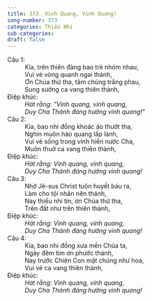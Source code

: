 ```yaml
---
title: 373. Vinh Quang, Vinh Quang!
song-number: 373
categories: Thiếu Nhi
sub-categories: 
draft: false
---
```

<dl><dt>Câu 1:</dt><dd data-verse="1">Kìa, trên thiên đàng bao trẻ nhóm nhau, <br/>Vui vẻ vòng quanh ngai thánh, <br/>Ơn Chúa thứ tha, tâm chúng trắng phau, <br/>Sung sướng ca vang thiên thành, </dd><dt>Điệp khúc:</dt><dd data-chorus="1"><em>Hát rằng: "Vinh quang, vinh quang, <br/>Duy Cha Thánh đáng hưởng vinh quang!" </em></dd><dt>Câu 2:</dt><dd data-verse="2">Kìa, bao nhi đồng khoác áo thướt tha, <br/>Nghìn muôn hào quang lấp lánh, <br/>Vui vẻ sống trong vinh hiển nước Cha, <br/>Muôn thuở ca vang thiên thành, </dd><dt>Điệp khúc:</dt><dd data-chorus="1"><em>Hát rằng: Vinh quang, vinh quang, <br/>Duy Cha Thánh đáng hưởng vinh quang! </em></dd><dt>Câu 3:</dt><dd data-verse="3">Nhờ Jê-sus Christ tuôn huyết báu ra, <br/>Làm cho tội nhân nên thánh, <br/>Nay thiếu nhi tin, ơn Chúa thứ tha, <br/>Trên đất như trên thiên thành, </dd><dt>Điệp khúc:</dt><dd data-chorus="1"><em>Hát rằng: Vinh quang, vinh quang, <br/>Duy Cha Thánh đáng hưởng vinh quang! </em></dd><dt>Câu 4:</dt><dd data-verse="4">Kìa, bao nhi đồng xưa mến Chúa ta, <br/>Ngày đêm tìm ơn phước thánh, <br/>Nay trước Chiên Con mặt chúng như hoa, <br/>Vui vẻ ca vang thiên thành, </dd><dt>Điệp khúc:</dt><dd data-chorus="1"><em>Hát rằng: Vinh quang, vinh quang, <br/>Duy Cha Thánh đáng hưởng vinh quang! </em></dd></dl>